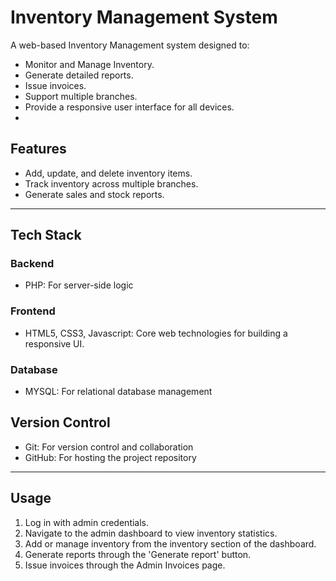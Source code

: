 # Inventory Management System
A web-based Inventory Management system designed to:
- Monitor and Manage Inventory.
- Generate detailed reports.
- Issue invoices.
- Support multiple branches.
- Provide a responsive user interface for all devices.
-
## Features
- Add, update, and delete inventory items.
- Track inventory across multiple branches.
- Generate sales and stock reports.
---
## Tech Stack
### Backend
- PHP: For server-side logic
### Frontend
- HTML5, CSS3, Javascript: Core web technologies for building a responsive UI.
### Database
- MYSQL: For relational database management
## Version Control
- Git: For version control and collaboration
- GitHub: For hosting the project repository
---
## Usage
1. Log in with admin credentials.
2. Navigate to the admin dashboard to view inventory statistics.
3. Add or manage inventory from the inventory section of the dashboard.
4. Generate reports through the 'Generate report' button.
5. Issue invoices through the Admin Invoices page.

 
